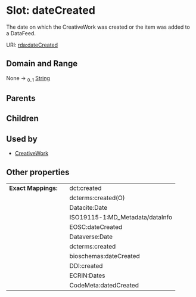 
# Slot: dateCreated


The date on which the CreativeWork was created or the item was added to a DataFeed.

URI: [rda:dateCreated](https://example.org/rda/dateCreated)


## Domain and Range

None &#8594;  <sub>0..1</sub> [String](types/String.md)

## Parents


## Children


## Used by

 * [CreativeWork](CreativeWork.md)

## Other properties

|  |  |  |
| --- | --- | --- |
| **Exact Mappings:** | | dct:created |
|  | | dcterms:created(O) |
|  | | Datacite:Date |
|  | | ISO19115-1:MD_Metadata/dataInfo |
|  | | EOSC:dateCreated |
|  | | Dataverse:Date |
|  | | dcterms:created |
|  | | bioschemas:dateCreated |
|  | | DDI:created |
|  | | ECRIN:Dates |
|  | | CodeMeta:datedCreated |

